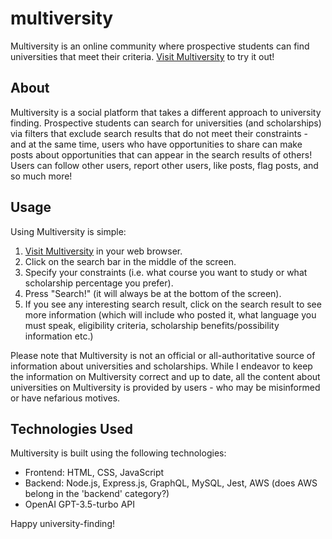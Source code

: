 # multiversity
Multiversity is an online community where prospective students can find universities that meet their criteria. [Visit Multiversity](https://www.multiversity.wiki) to try it out!

## About

Multiversity is a social platform that takes a different approach to university finding. Prospective students can search for universities (and scholarships) via filters that exclude search results that do not meet their constraints - and at the same time, users who have opportunities to share can make posts about opportunities that can appear in the search results of others! Users can follow other users, report other users, like posts, flag posts, and so much more! 

## Usage

Using Multiversity is simple:

1. [Visit Multiversity](https://www.multiversity.wiki) in your web browser.
2. Click on the search bar in the middle of the screen.
3. Specify your constraints (i.e. what course you want to study or what scholarship percentage you prefer).
4. Press "Search!" (it will always be at the bottom of the screen).
5. If you see any interesting search result, click on the search result to see more information (which will include who posted it, what language you must speak, eligibility criteria, scholarship benefits/possibility information etc.)

Please note that Multiversity is not an official or all-authoritative source of information about universities and scholarships. While I endeavor to keep the information on Multiversity correct and up to date, all the content about universities on Multiversity is provided by users - who may be misinformed or have nefarious motives.

## Technologies Used

Multiversity is built using the following technologies:

- Frontend: HTML, CSS, JavaScript
- Backend: Node.js, Express.js, GraphQL, MySQL, Jest, AWS (does AWS belong in the 'backend' category?)
- OpenAI GPT-3.5-turbo API

Happy university-finding!
